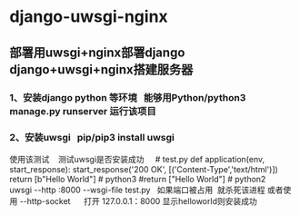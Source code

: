 # django-uwsgi-nginx

## 部署用uwsgi+nginx部署django  django+uwsgi+nginx搭建服务器

### 1、安装django python 等环境   能够用Python/python3 manage.py runserver 运行该项目
### 2、安装uwsgi   pip/pip3 install uwsgi

使用该测试    测试uwsgi是否安装成功
     # test.py
      def application(env, start_response):
          start_response('200 OK', [('Content-Type','text/html')])
          return [b"Hello World"] # python3
          #return ["Hello World"] # python2
      uwsgi --http :8000 --wsgi-file test.py   如果端口被占用  就杀死该进程 或者使用 --http-socket
      打开 127.0.0.1：8000 显示helloworld则安装成功
      
      
      
      

